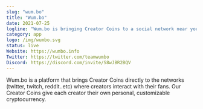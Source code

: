 ```yaml
---
slug: "wum.bo"
title: "Wum.bo"
date: 2021-07-25
logline: "Wum.bo is bringing Creator Coins to a social network near you."
category: app
logo: /img/wumbo.svg
status: live
Website: https://wumbo.info
Twitter: https://twitter.com/teamwumbo
Discord: https://discord.com/invite/S8wJBR2BQV
---
```


Wum.bo is a platform that brings Creator Coins directly to the networks (twitter, twitch, reddit..etc) where creators interact with their fans. Our Creator Coins give each creator their own personal, customizable cryptocurrency.
